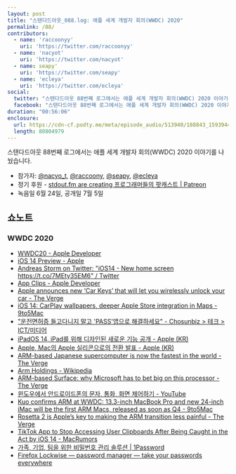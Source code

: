 ```yaml
---
layout: post
title: "스탠다드아웃_088.log: 애플 세계 개발자 회의(WWDC) 2020"
permalink: /88/
contributors:
  - name: 'raccoonyy'
    uri: 'https://twitter.com/raccoonyy'
  - name: 'nacyot'
    uri: 'https://twitter.com/nacyot'
  - name: seapy'
    uri: 'https://twitter.com/seapy'
  - name: 'ecleya'
    uri: 'https://twitter.com/ecleya'
social:
  twitter: "스탠다드아웃 88번째 로그에서는 애플 세계 개발자 회의(WWDC) 2020 이야기를 나눴습니다."
  facebook: "스탠다드아웃 88번째 로그에서는 애플 세계 개발자 회의(WWDC) 2020 이야기를 나눴습니다."
duration: "00:56:06"
enclosure:
  url: https://cdn-cf.podty.me/meta/episode_audio/513940/188843_1593944498919.mp3
  length: 80804979
---
```


스탠다드아웃 88번째 로그에서는 애플 세계 개발자 회의(WWDC) 2020 이야기를 나눴습니다.

* 참가자: [@nacyo_t][nac], [@raccoony][rac], [@seapy][sea], [@ecleya][ecl]
* 정기 후원 - [stdout.fm are creating 프로그래머들의 팟캐스트 \| Patreon](https://www.patreon.com/stdoutfm)
* 녹음일 6월 24일, 공개일 7월 5일

[nac]: https://twitter.com/nacyo_t
[rac]: https://twitter.com/raccoonyy
[sea]: https://twitter.com/seapy
[ecl]: https://twitter.com/ecleya

## 쇼노트
### WWDC 2020
* [WWDC20 - Apple Developer](https://developer.apple.com/wwdc20/)
* [iOS 14 Preview - Apple](https://www.apple.com/ios/ios-14-preview/)
* [Andreas Storm on Twitter: "iOS14 - New home screen https://t.co/7MEty35EM6" / Twitter](https://twitter.com/avstorm/status/1275113705907388416)
* [App Clips - Apple Developer](https://developer.apple.com/app-clips/)
* [Apple announces new ‘Car Keys’ that will let you wirelessly unlock your car - The Verge](https://www.theverge.com/2020/6/22/21299182/apple-carkey-ios-14-13-digital-key-unlock-car-iphone-wwdc-2020)
* [iOS 14: CarPlay wallpapers, deeper Apple Store integration in Maps - 9to5Mac](https://9to5mac.com/2020/03/19/ios-14-carplay-maps/)
* ["운전면허증 들고다니지 말고 'PASS'앱으로 해결하세요" - Chosunbiz > 테크 > ICT/미디어](https://biz.chosun.com/site/data/html_dir/2020/06/23/2020062301154.html)
* [iPadOS 14, iPad를 위해 디자인된 새로운 기능 공개 - Apple (KR)](https://www.apple.com/kr/newsroom/2020/06/ipados-14-introduces-new-features-designed-specifically-for-ipad/)
* [Apple, Mac의 Apple 실리콘으로의 전환 발표 - Apple (KR)](https://www.apple.com/kr/newsroom/2020/06/apple-announces-mac-transition-to-apple-silicon/)
* [ARM-based Japanese supercomputer is now the fastest in the world - The Verge](https://www.theverge.com/2020/6/23/21300097/fugaku-supercomputer-worlds-fastest-top500-riken-fujitsu-arm)
* [Arm Holdings - Wikipedia](https://en.wikipedia.org/wiki/Arm_Holdings)
* [ARM-based Surface: why Microsoft has to bet big on this processor - The Verge](https://www.theverge.com/2019/10/1/20887386/microsoft-surface-event-pro-7-arm-windows-laptops)
* [윈도우에서 안드로이드폰의 문자, 통화, 화면 제어하기 - YouTube](https://www.youtube.com/watch?v=FYprGQeLy_M)
* [Kuo confirms ARM at WWDC: 13.3-inch MacBook Pro and new 24-inch iMac will be the first ARM Macs, released as soon as Q4 - 9to5Mac](https://9to5mac.com/2020/06/21/kuo-13-3-inch-macbook-pro-and-imac-will-be-the-first-arm-macs-to-be-released-as-soon-as-q4-after-redesigned-intel-imac-launch/)
* [Rosetta 2 is Apple’s key to making the ARM transition less painful - The Verge](https://www.theverge.com/21304182/apple-arm-mac-rosetta-2-emulation-app-converter-explainer)
* [TikTok App to Stop Accessing User Clipboards After Being Caught in the Act by iOS 14 - MacRumors](https://www.macrumors.com/2020/06/25/tiktok-clipboard-access-ios-14-caught/)
* [가족, 기업, 팀을 위한 비밀번호 관리 솔루션 \| 1Password](https://1password.com/ko/)
* [Firefox Lockwise — password manager — take your passwords everywhere](https://www.mozilla.org/en-US/firefox/lockwise/)
